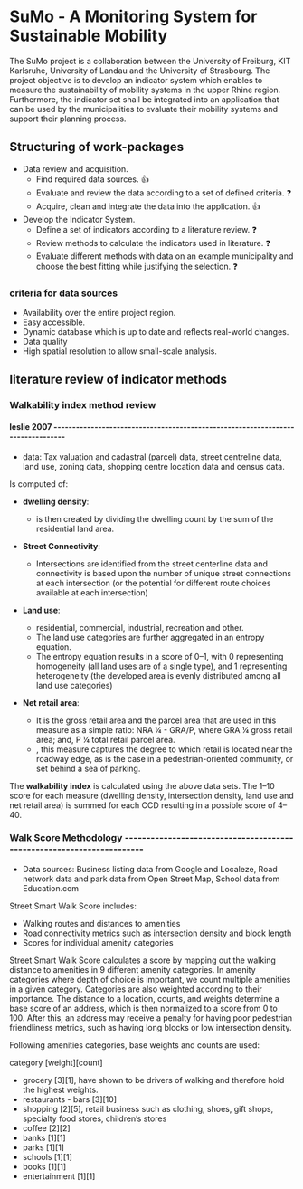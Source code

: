 # SuMo - A Monitoring System for Sustainable Mobility

The SuMo project is a collaboration between the University of Freiburg, KIT Karlsruhe, University of Landau and the University of Strasbourg. The project objective is to develop an indicator system which enables to measure the sustainability of mobility systems in the upper Rhine region. Furthermore, the indicator set shall be integrated into an application that can be used by the municipalities to evaluate their mobility systems and support their planning process.

## Structuring of work-packages

* Data review and acquisition.
  * Find required data sources. :+1:
  * Evaluate and review the data according to a set of defined criteria. :question:
  * Acquire, clean and integrate the data into the application. :+1:
* Develop the Indicator System.
  * Define a set of indicators according to a literature review. :question:
  * Review methods to calculate the indicators used in literature. :question:
  * Evaluate different methods with data on an example municipality and choose the best fitting while justifying the selection. :question:


### criteria for data sources
* Availability over the entire project region.
* Easy accessible.
* Dynamic database which is up to date and reflects real-world changes.
* Data quality
* High spatial resolution to allow small-scale analysis.


## literature review of indicator methods


### Walkability index method review

#### leslie 2007 --------------------------------------------------------------------------------

* data: Tax valuation and cadastral (parcel) data, street
centreline data, land use, zoning data, shopping centre location data and census data.

Is computed of:
* __dwelling density__:
  * is then created by dividing the dwelling count by the sum of the residential land area.

* __Street Connectivity__:
  * Intersections are identified from the street centerline data and connectivity is based upon the number of unique street connections at each intersection (or the potential for different route choices available at each intersection)

* __Land use__:
  *  residential, commercial, industrial, recreation and other.
  * The land use categories are further aggregated in an entropy equation.
  * The entropy equation results in a score of 0–1, with 0 representing homogeneity (all land uses are of a single type), and 1 representing heterogeneity (the developed area is evenly distributed among all
land use categories)

* __Net retail area__:
  * It is the gross retail area and the parcel area that are used in this measure as a simple ratio: NRA ¼ - GRA/P, where GRA ¼ gross retail area; and, P ¼ total retail parcel area.
  * , this measure captures the degree to which retail is located near the roadway edge, as is the case in a pedestrian-oriented community, or set behind a sea of parking.

The __walkability index__ is calculated using the above data sets. The 1–10 score for each measure (dwelling density, intersection density, land use and net retail area) is summed for each CCD resulting in a possible score of 4–40.


### Walk Score Methodology ----------------------------------------------------------------------

* Data sources: Business listing data from Google and Localeze, Road network data and park data from Open Street Map, School data from Education.com

Street Smart Walk Score includes:
* Walking routes and distances to amenities
* Road connectivity metrics such as intersection density and block length
* Scores for individual amenity categories

Street Smart Walk Score calculates a score by mapping out the walking distance to
amenities in 9 different amenity categories. In amenity categories where depth of
choice is important, we count multiple amenities in a given category. Categories
are also weighted according to their importance. The distance to a
location, counts, and weights determine a base score of an address, which is then
normalized to a score from 0 to 100. After this, an address may receive a penalty
for having poor pedestrian friendliness metrics, such as having long blocks or low
intersection density.

Following amenities categories, base weights and counts are used:

category [weight][count]
* grocery [3][1], have shown to be drivers of walking and therefore hold the highest weights.
* restaurants - bars [3][10]
* shopping [2][5], retail business such as clothing, shoes, gift shops, specialty food stores, children’s stores
* coffee [2][2]
* banks [1][1]
* parks [1][1]
* schools [1][1]
* books [1][1]
* entertainment [1][1]
